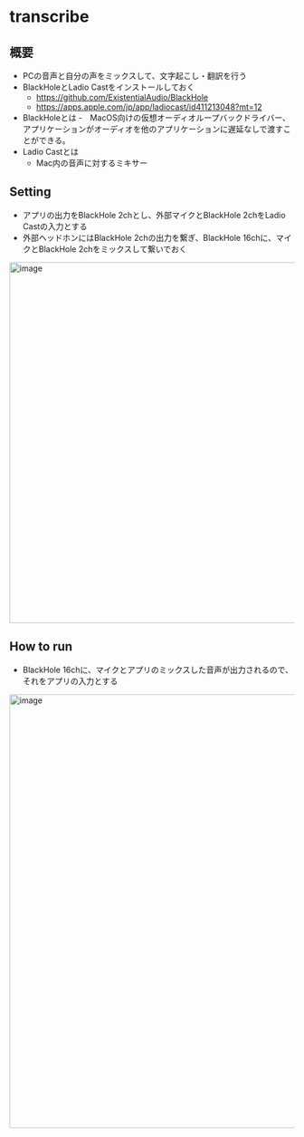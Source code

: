 # transcribe

## 概要

- PCの音声と自分の声をミックスして、文字起こし・翻訳を行う
- BlackHoleとLadio Castをインストールしておく
  - https://github.com/ExistentialAudio/BlackHole
  - https://apps.apple.com/jp/app/ladiocast/id411213048?mt=12
- BlackHoleとは
  -　MacOS向けの仮想オーディオループバックドライバー、アプリケーションがオーディオを他のアプリケーションに遅延なしで渡すことができる。
- Ladio Castとは
  - Mac内の音声に対するミキサー

## Setting

- アプリの出力をBlackHole 2chとし、外部マイクとBlackHole 2chをLadio Castの入力とする
- 外部ヘッドホンにはBlackHole 2chの出力を繋ぎ、BlackHole 16chに、マイクとBlackHole 2chをミックスして繋いでおく

<img width="637" alt="image" src="https://user-images.githubusercontent.com/14243883/196929782-dce37a45-e735-4154-9121-78db5fec53e7.png">

## How to run

- BlackHole 16chに、マイクとアプリのミックスした音声が出力されるので、それをアプリの入力とする
<img width="766" alt="image" src="https://user-images.githubusercontent.com/14243883/196929996-80d554a9-6182-4da5-a14f-9e2ece081bbb.png">
